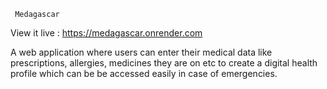      Medagascar
View it live : https://medagascar.onrender.com

A web application where users can enter their medical data like prescriptions, allergies, medicines they are on etc to create a digital health profile which can be be accessed easily in case of emergencies.
